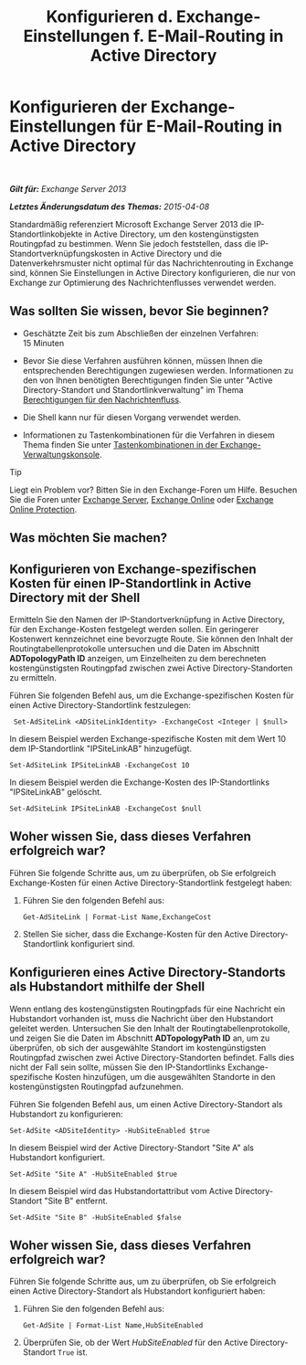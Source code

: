 ﻿---
title: 'Konfigurieren d. Exchange-Einstellungen f. E-Mail-Routing in Active Directory'
TOCTitle: Konfigurieren der Exchange-Einstellungen für E-Mail-Routing in Active Directory
ms:assetid: d01f8545-c201-4a96-be39-ed4c7008afcf
ms:mtpsurl: https://technet.microsoft.com/de-de/library/JJ674705(v=EXCHG.150)
ms:contentKeyID: 50476765
ms.date: 04/24/2018
mtps_version: v=EXCHG.150
ms.translationtype: HT
---

# Konfigurieren der Exchange-Einstellungen für E-Mail-Routing in Active Directory

 

_**Gilt für:** Exchange Server 2013_

_**Letztes Änderungsdatum des Themas:** 2015-04-08_

Standardmäßig referenziert Microsoft Exchange Server 2013 die IP-Standortlinkobjekte in Active Directory, um den kostengünstigsten Routingpfad zu bestimmen. Wenn Sie jedoch feststellen, dass die IP-Standortverknüpfungskosten in Active Directory und die Datenverkehrsmuster nicht optimal für das Nachrichtenrouting in Exchange sind, können Sie Einstellungen in Active Directory konfigurieren, die nur von Exchange zur Optimierung des Nachrichtenflusses verwendet werden.

## Was sollten Sie wissen, bevor Sie beginnen?

  - Geschätzte Zeit bis zum Abschließen der einzelnen Verfahren: 15 Minuten

  - Bevor Sie diese Verfahren ausführen können, müssen Ihnen die entsprechenden Berechtigungen zugewiesen werden. Informationen zu den von Ihnen benötigten Berechtigungen finden Sie unter "Active Directory-Standort und Standortlinkverwaltung" im Thema [Berechtigungen für den Nachrichtenfluss](mail-flow-permissions-exchange-2013-help.md).

  - Die Shell kann nur für diesen Vorgang verwendet werden.

  - Informationen zu Tastenkombinationen für die Verfahren in diesem Thema finden Sie unter [Tastenkombinationen in der Exchange-Verwaltungskonsole](keyboard-shortcuts-in-the-exchange-admin-center-exchange-online-protection-help.md).


> [!TIP]
> Liegt ein Problem vor? Bitten Sie in den Exchange-Foren um Hilfe. Besuchen Sie die Foren unter <A href="https://go.microsoft.com/fwlink/p/?linkid=60612">Exchange Server</A>, <A href="https://go.microsoft.com/fwlink/p/?linkid=267542">Exchange Online</A> oder <A href="https://go.microsoft.com/fwlink/p/?linkid=285351">Exchange Online Protection</A>.



## Was möchten Sie machen?

## Konfigurieren von Exchange-spezifischen Kosten für einen IP-Standortlink in Active Directory mit der Shell

Ermitteln Sie den Namen der IP-Standortverknüpfung in Active Directory, für den Exchange-Kosten festgelegt werden sollen. Ein geringerer Kostenwert kennzeichnet eine bevorzugte Route. Sie können den Inhalt der Routingtabellenprotokolle untersuchen und die Daten im Abschnitt **ADTopologyPath ID** anzeigen, um Einzelheiten zu dem berechneten kostengünstigsten Routingpfad zwischen zwei Active Directory-Standorten zu ermitteln.

Führen Sie folgenden Befehl aus, um die Exchange-spezifischen Kosten für einen Active Directory-Standortlink festzulegen:

``` 
 Set-AdSiteLink <ADSiteLinkIdentity> -ExchangeCost <Integer | $null>
```

In diesem Beispiel werden Exchange-spezifische Kosten mit dem Wert 10 dem IP-Standortlink "IPSiteLinkAB" hinzugefügt.

    Set-AdSiteLink IPSiteLinkAB -ExchangeCost 10

In diesem Beispiel werden die Exchange-Kosten des IP-Standortlinks "IPSiteLinkAB" gelöscht.

    Set-AdSiteLink IPSiteLinkAB -ExchangeCost $null

## Woher wissen Sie, dass dieses Verfahren erfolgreich war?

Führen Sie folgende Schritte aus, um zu überprüfen, ob Sie erfolgreich Exchange-Kosten für einen Active Directory-Standortlink festgelegt haben:

1.  Führen Sie den folgenden Befehl aus:
    
        Get-AdSiteLink | Format-List Name,ExchangeCost

2.  Stellen Sie sicher, dass die Exchange-Kosten für den Active Directory-Standortlink konfiguriert sind.

## Konfigurieren eines Active Directory-Standorts als Hubstandort mithilfe der Shell

Wenn entlang des kostengünstigsten Routingpfads für eine Nachricht ein Hubstandort vorhanden ist, muss die Nachricht über den Hubstandort geleitet werden. Untersuchen Sie den Inhalt der Routingtabellenprotokolle, und zeigen Sie die Daten im Abschnitt **ADTopologyPath ID** an, um zu überprüfen, ob sich der ausgewählte Standort im kostengünstigsten Routingpfad zwischen zwei Active Directory-Standorten befindet. Falls dies nicht der Fall sein sollte, müssen Sie den IP-Standortlinks Exchange-spezifische Kosten hinzufügen, um die ausgewählten Standorte in den kostengünstigsten Routingpfad aufzunehmen.

Führen Sie folgenden Befehl aus, um einen Active Directory-Standort als Hubstandort zu konfigurieren:

    Set-AdSite <ADSiteIdentity> -HubSiteEnabled $true

In diesem Beispiel wird der Active Directory-Standort "Site A" als Hubstandort konfiguriert.

    Set-AdSite "Site A" -HubSiteEnabled $true

In diesem Beispiel wird das Hubstandortattribut vom Active Directory-Standort "Site B" entfernt.

    Set-AdSite "Site B" -HubSiteEnabled $false

## Woher wissen Sie, dass dieses Verfahren erfolgreich war?

Führen Sie folgende Schritte aus, um zu überprüfen, ob Sie erfolgreich einen Active Directory-Standort als Hubstandort konfiguriert haben:

1.  Führen Sie den folgenden Befehl aus:
    
        Get-AdSite | Format-List Name,HubSiteEnabled

2.  Überprüfen Sie, ob der Wert *HubSiteEnabled* für den Active Directory-Standort `True` ist.

